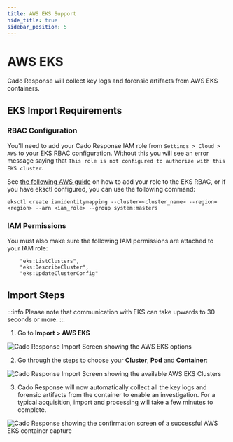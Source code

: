 ```yaml
---
title: AWS EKS Support
hide_title: true
sidebar_position: 5
---
```


# AWS EKS

Cado Response will collect key logs and forensic artifacts from AWS EKS containers.

## EKS Import Requirements

### RBAC Configuration
You'll need to add your Cado Response IAM role from `Settings > Cloud > AWS` to your EKS RBAC configuration. Without 
this you will see an error message saying that `This role is not configured to authorize with this EKS cluster`.

See [the following AWS guide](https://aws.amazon.com/premiumsupport/knowledge-center/eks-api-server-unauthorized-error/)
on how to add your role to the EKS RBAC, or if you have eksctl configured, you can use the following command:

`eksctl create iamidentitymapping --cluster=<cluster_name> --region=<region> --arn <iam_role> --group system:masters`

### IAM Permissions
You must also make sure the following IAM permissions are attached to your IAM role:
```
	"eks:ListClusters",
	"eks:DescribeCluster",
	"eks:UpdateClusterConfig"
````

## Import Steps

:::info
Please note that communication with EKS can take upwards to 30 seconds or more.
:::

1) Go to **Import > AWS EKS**

![Cado Response Import Screen showing the AWS EKS options](/img/eks1.png)

2) Go through the steps to choose your **Cluster**, **Pod** and **Container**:

![Cado Response Import Screen showing the available AWS EKS Clusters](/img/eks2.png)

3) Cado Response will now automatically collect all the key logs and forensic artifacts from the container to enable an investigation.
For a typical acquisition, import and processing will take a few minutes to complete.

![Cado Response showing the confirmation screen of a successful AWS EKS container capture](/img/eks3.png)




